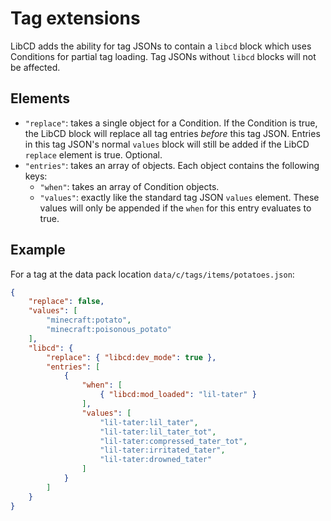 # Tag extensions

LibCD adds the ability for tag JSONs to contain a `libcd` block which uses Conditions for partial tag loading. Tag JSONs without `libcd` blocks will not be affected.

## Elements
- `"replace"`: takes a single object for a Condition. If the Condition is true, the LibCD block will replace all tag entries *before* this tag JSON. Entries in this tag JSON's normal `values` block will still be added if the LibCD `replace` element is true. Optional.
- `"entries"`: takes an array of objects. Each object contains the following keys:
  - `"when"`: takes an array of Condition objects.
  - `"values"`: exactly like the standard tag JSON `values` element. These values will only be appended if the `when` for this entry evaluates to true.

## Example

For a tag at the data pack location `data/c/tags/items/potatoes.json`:
```json
{
    "replace": false,
    "values": [
        "minecraft:potato",
        "minecraft:poisonous_potato"
    ],
    "libcd": {
        "replace": { "libcd:dev_mode": true },
        "entries": [
            {
                "when": [
                    { "libcd:mod_loaded": "lil-tater" }
                ],
                "values": [
                    "lil-tater:lil_tater",
                    "lil-tater:lil_tater_tot",
                    "lil-tater:compressed_tater_tot",
                    "lil-tater:irritated_tater",
                    "lil-tater:drowned_tater"
                ]
            }
        ]
    }
}
```